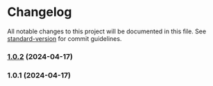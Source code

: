 # Changelog

All notable changes to this project will be documented in this file. See [standard-version](https://github.com/conventional-changelog/standard-version) for commit guidelines.

### [1.0.2](https://github.com/markocorn/smart-home-db-models/compare/v1.0.1...v1.0.2) (2024-04-17)

### 1.0.1 (2024-04-17)
